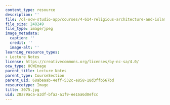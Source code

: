 ```yaml
---
content_type: resource
description: ''
file: /ol-ocw-studio-app/courses/4-614-religious-architecture-and-islamic-cultures-fall-2002/28a79acaa3dfbfa2a1f9ee16a6d0efcc_3075.jpg
file_size: 248249
file_type: image/jpeg
image_metadata:
  caption: ''
  credit: ''
  image-alt: ''
learning_resource_types:
- Lecture Notes
license: https://creativecommons.org/licenses/by-nc-sa/4.0/
ocw_type: OCWImage
parent_title: Lecture Notes
parent_type: CourseSection
parent_uid: 68abeaab-4eff-532c-e858-18d3ffb567bd
resourcetype: Image
title: 3075.jpg
uid: 28a79aca-a3df-bfa2-a1f9-ee16a6d0efcc
---
```

